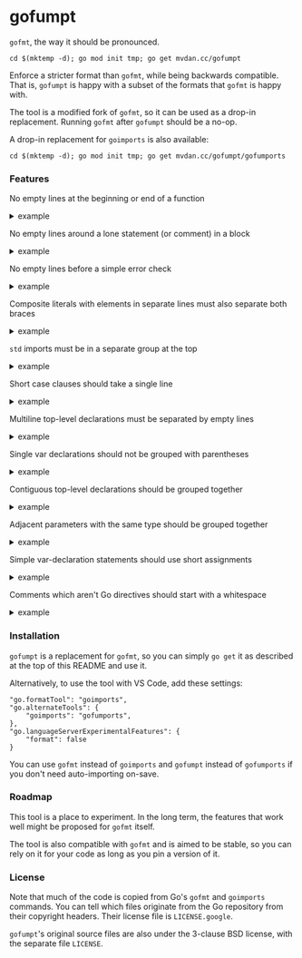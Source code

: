 # gofumpt

`gofmt`, the way it should be pronounced.

	cd $(mktemp -d); go mod init tmp; go get mvdan.cc/gofumpt

Enforce a stricter format than `gofmt`, while being backwards compatible. That
is, `gofumpt` is happy with a subset of the formats that `gofmt` is happy with.

The tool is a modified fork of `gofmt`, so it can be used as a drop-in
replacement. Running `gofmt` after `gofumpt` should be a no-op.

A drop-in replacement for `goimports` is also available:

	cd $(mktemp -d); go mod init tmp; go get mvdan.cc/gofumpt/gofumports

### Features

No empty lines at the beginning or end of a function

<details><summary>example</summary>

```
func foo() {
	println("bar")

}
```

```
func foo() {
	println("bar")
}
```

</details>

No empty lines around a lone statement (or comment) in a block

<details><summary>example</summary>

```
if err != nil {

	return err
}
```

```
if err != nil {
	return err
}
```

</details>

No empty lines before a simple error check

<details><summary>example</summary>

```
foo, err := processFoo()

if err != nil {
	return err
}
```

```
foo, err := processFoo()
if err != nil {
	return err
}
```

</details>

Composite literals with elements in separate lines must also separate both braces

<details><summary>example</summary>

```
var ints = []int{1, 2,
	3, 4}
```

```
var ints = []int{
	1, 2,
	3, 4,
}
```

</details>

`std` imports must be in a separate group at the top

<details><summary>example</summary>

```
import (
	"foo.com/bar"

	"io"

	"io/ioutil"
)
```

```
import (
	"io"
	"io/ioutil"

	"foo.com/bar"
)
```

</details>

Short case clauses should take a single line

<details><summary>example</summary>

```
switch c {
case 'a', 'b',
	'c', 'd':
}
```

```
switch c {
case 'a', 'b', 'c', 'd':
}
```

</details>

Multiline top-level declarations must be separated by empty lines

<details><summary>example</summary>

```
func foo() {
	println("multiline foo")
}
func bar() {
	println("multiline bar")
}
```

```
func foo() {
	println("multiline foo")
}

func bar() {
	println("multiline bar")
}
```

</details>

Single var declarations should not be grouped with parentheses

<details><summary>example</summary>

```
var (
	foo = "bar"
)
```

```
var foo = "bar"
```

</details>

Contiguous top-level declarations should be grouped together

<details><summary>example</summary>

```
var nicer = "x"
var with = "y"
var alignment = "z"
```

```
var (
	nicer     = "x"
	with      = "y"
	alignment = "z"
)
```

</details>


Adjacent parameters with the same type should be grouped together

<details><summary>example</summary>

```
func Foo(bar string, baz string) {}
```

```
func Foo(bar, baz string) {}
```

</details>


Simple var-declaration statements should use short assignments

<details><summary>example</summary>

```
var s = "somestring"
```

```
s := "somestring"
```

</details>

Comments which aren't Go directives should start with a whitespace

<details><summary>example</summary>

```
//go:noinline

//Foo is awesome.
func Foo() {}
```

```
//go:noinline

// Foo is awesome.
func Foo() {}
```

</details>

### Installation

`gofumpt` is a replacement for `gofmt`, so you can simply `go get` it as
described at the top of this README and use it.

Alternatively, to use the tool with VS Code, add these settings:

```
"go.formatTool": "goimports",
"go.alternateTools": {
    "goimports": "gofumports",
},
"go.languageServerExperimentalFeatures": {
    "format": false
}
```

You can use `gofmt` instead of `goimports` and `gofumpt` instead of `gofumports` if you don't need auto-importing on-save.

### Roadmap

This tool is a place to experiment. In the long term, the features that work
well might be proposed for `gofmt` itself.

The tool is also compatible with `gofmt` and is aimed to be stable, so you can
rely on it for your code as long as you pin a version of it.

### License

Note that much of the code is copied from Go's `gofmt` and `goimports` commands.
You can tell which files originate from the Go repository from their copyright
headers. Their license file is `LICENSE.google`.

`gofumpt`'s original source files are also under the 3-clause BSD license, with
the separate file `LICENSE`.
